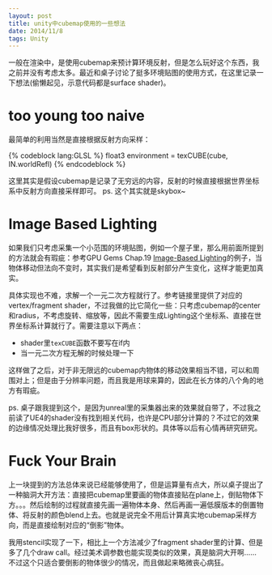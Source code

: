 ```yaml
---
layout: post
title: unity中cubemap使用的一些想法
date: 2014/11/8
tags: Unity
---
```


一般在渲染中，是使用cubemap来预计算环境反射，但是怎么玩好这个东西，我之前并没有考虑太多。最近和桌子讨论了挺多环境贴图的使用方式，在这里记录一下想法(偷懒起见，示意代码都是surface shader)。

<!--more-->

# too young too naive

最简单的利用当然是直接根据反射方向采样：

{% codeblock lang:GLSL %}
float3 environment = texCUBE(cube, IN.worldRefl)
{% endcodeblock %}

这里其实是假设cubemap是记录了无穷远的内容，反射的时候直接根据世界坐标系中反射方向直接采样即可。
ps. 这个其实就是skybox~

# Image Based Lighting

如果我们只考虑采集一个小范围的环境贴图，例如一个屋子里，那么用前面所提到的方法就会有瑕疵：参考GPU Gems Chap.19 [Image-Based Lighting](http://http.developer.nvidia.com/GPUGems/gpugems_ch19.html)的例子，当物体移动但法向不变时，其实我们是希望看到反射部分产生变化，这样才能更加真实。

具体实现也不难，求解一个一元二次方程就行了。参考链接里提供了对应的vertex/fragment shader，不过我做的比它简化一些：只考虑cubemap的center和radius，不考虑旋转、缩放等，因此不需要生成Lighting这个坐标系、直接在世界坐标系计算就行了。需要注意以下两点：

- shader里`texCUBE`函数不要写在if内
- 当一元二次方程无解的时候处理一下

这样做了之后，对于非无限远的cubemap内物体的移动效果相当不错，可以和周围对上；但是由于分辨率问题，而且我是用球来算的，因此在长方体的八个角的地方有瑕疵。

ps. 桌子跟我提到这个，是因为unreal里的采集器出来的效果就自带了，不过我之前读了UE4的shader没有找到相关代码，也许是CPU部分计算的？不过它的效果的边缘情况处理比我好很多，而且有box形状的。具体等以后有心情再研究研究。

# Fuck Your Brain

上一块提到的方法总体来说已经能够使用了，但是运算量有点大，所以桌子提出了一种脑洞大开方法：直接把cubemap里要画的物体直接贴在plane上，倒贴物体下方。。。然后绘制的过程就直接先画一遍物体本身、然后再画一遍低膜版本的倒置物体、将反射的颜色blend上去。也就是说完全不用后计算真实地cubemap采样方向，而是直接绘制对应的“倒影”物体。

我用stencil实现了一下，相比上一个方法减少了fragment shader里的计算、但是多了几个draw call。经过美术调参数也能实现类似的效果，真是脑洞大开啊……不过这个只适合要倒影的物体很少的情况，而且做起来略微丧心病狂。